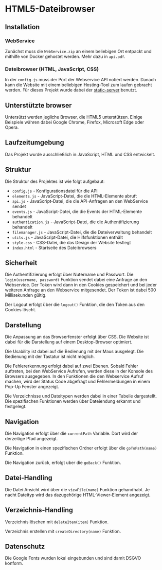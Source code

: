 # HTML5-Dateibrowser

## Installation
### WebService
Zunächst muss die `WebService.zip` an einem beliebigen Ort entpackt und mithilfe von Docker gehostet werden. Mehr dazu in `api.pdf`.

### Dateibrowser (HTML, JavaScript, CSS)
In der `config.js` muss der Port der Webservice API notiert werden.
Danach kann die Website mit einem beliebigen Hosting-Tool zum laufen gebracht werden.
Für dieses Projekt wurde dabei der [static-server](https://www.npmjs.com/package/static-server) benutzt.
 
## Unterstützte browser
Untersützt werden jegliche Browser, die HTML5 unterstützen. Einige Beispiele währen dabei Google Chrome, Firefox, Microsoft Edge oder Opera.

## Laufzeitumgebung
Das Projekt wurde ausschließlich in JavaScript, HTML und CSS entwickelt.

## Struktur
Die Struktur des Projektes ist wie folgt aufgebaut:
* `config.js` - Konfigurationsdatei für die API
* `elements.js` - JavaScript-Datei, die die HTML-Elemente abruft
* `api.js` - JavaScript-Datei, die die API-Anfragen an den WebService sendet
* `events.js` - JavaScript-Datei, die die Events der HTML-Elemente behandelt
* `authentication.js` - JavaScript-Datei, die die Authentifizierung behandelt
* `filemanager.js` - JavaScript-Datei, die die Dateiverwaltung behandelt
* `utils.js` - JavaScript-Datei, die Hilfsfunktionen enthält
* `style.css` - CSS-Datei, die das Design der Website festlegt
* `index.html` - Startseite des Dateibrowsers


## Sicherheit 
Die Authentifizierung erfolgt über Nutername und Passwort. Die `login(username, password)` Funktion sendet dabei eine Anfrage an den Webservice. Der Token wird dann in den Cookies gespeichert und bei jeder weiteren Anfrage an den Webservice mitgesendet. Der Token ist dabei 500 Millisekunden gültig.

Der Logout erfolgt über die `logout()` Funktion, die den Token aus den Cookies löscht.


## Darstellung
Die Anpassung an das Browserfenster erfolgt über CSS. Die Website ist dabei für die Darstellung auf einem Desktop-Browser optimiert.

Die Usability ist dabei auf die Bedienung mit der Maus ausgelegt. Die Bedienung mit der Tastatur ist nicht möglich.

Die Fehlererkennung erfolgt dabei auf zwei Ebenen. Sobald Fehler auftreten, bei den WebService Aufrufen, werden diese in der Konsole des Browsers ausgegeben.
In den Funktionen die den Webservice Aufruf machen, wird der Status Code abgefragt und Fehlermeldungen in einem Pop-Up Fenster angezeigt.

Die Verzeichnisse und Dateitypen werden dabei in einer Tabelle dargestellt. Die spezifischen Funktionen werden über Dateiendung erkannt und festgelegt.


## Navigation 
Die Navigation erfolgt über die `currentPath` Variable. Dort wird der derzeitige Pfad angezeigt.

Die Navigation in einen spezifischen Ordner erfolgt über die `goToPath(name)` Funktion.

Die Navigation zurück, erfolgt uber die  `goBack()` Funktion.

## Datei-Handling
Die Datei Ansicht wird über die `viewFile(name)` Funktion gehandhabt. Je nacht Dateityp wird das dazugehörige HTML-Viewer-Element angezeigt.


## Verzeichnis-Handling
Verzeichnis löschen mit `deleteItem(item)` Funktion.

Verzeichnis erstellen mit `createDirectory(name)` Funktion.


## Datenschutz
Die Google Fonts wurden lokal eingebunden und sind damit DSGVO konform.
